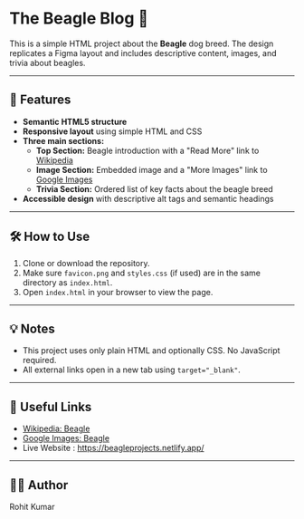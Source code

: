 # The Beagle Blog 🐾

This is a simple HTML project about the **Beagle** dog breed. The design replicates a Figma layout and includes descriptive content, images, and trivia about beagles.

---

## 🚀 Features

- **Semantic HTML5 structure**
- **Responsive layout** using simple HTML and CSS
- **Three main sections:**
  - **Top Section:** Beagle introduction with a "Read More" link to [Wikipedia](https://en.wikipedia.org/wiki/Beagle)
  - **Image Section:** Embedded image and a "More Images" link to [Google Images](https://www.google.com/search?q=beagle&tbm=isch)
  - **Trivia Section:** Ordered list of key facts about the beagle breed
- **Accessible design** with descriptive alt tags and semantic headings

---

## 🛠️ How to Use

1. Clone or download the repository.
2. Make sure `favicon.png` and `styles.css` (if used) are in the same directory as `index.html`.
3. Open `index.html` in your browser to view the page.

---

## 💡 Notes

- This project uses only plain HTML and optionally CSS. No JavaScript required.
- All external links open in a new tab using `target="_blank"`.

---

## 🔗 Useful Links

- [Wikipedia: Beagle](https://en.wikipedia.org/wiki/Beagle)
- [Google Images: Beagle](https://www.google.com/search?q=beagle&tbm=isch)
- Live Website : https://beagleprojects.netlify.app/

---

## 👨‍💻 Author

Rohit Kumar 
